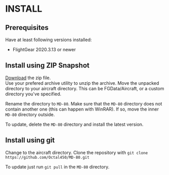 # INSTALL
## Prerequisites
Have at least following versions installed:
* FlightGear 2020.3.13 or newer

## Install using ZIP Snapshot
[Download](https://github.com/Octal450/MD-80/archive/master.zip) the zip file.  
Use your prefered archive utility to unzip the archive.
Move the unpacked directory to your aircraft directory. This can be FGData/Aircraft, or a custom directory you've specified.

Rename the directory to `MD-80`.
Make sure that the `MD-80` directory does not contain another one (this can happen with WinRAR). If so, move the inner `MD-80` directory outside.

To update, delete the `MD-80` directory and install the latest version.

## Install using git
Change to the aircraft directory.
Clone the repository with `git clone https://github.com/Octal450/MD-80.git`

To update just run `git pull` in the `MD-80` directory.
